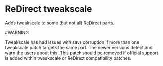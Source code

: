 # ReDirect tweakscale

Adds tweakscale to some (but not all) ReDirect parts.

#WARNING

Tweakscale has had issues with save corruption if more than one tweakscale patch targets the same part. The newer versions detect and warn the users about this. This patch should be removed if official support is added within tweakscale or ReDirect compatibility patches.

